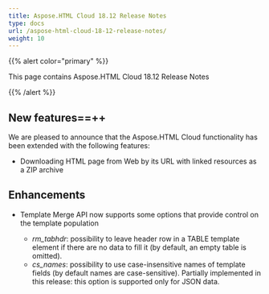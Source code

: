 ```yaml
---
title: Aspose.HTML Cloud 18.12 Release Notes
type: docs
url: /aspose-html-cloud-18-12-release-notes/
weight: 10
---
```

{{% alert color="primary" %}} 

This page contains Aspose.HTML Cloud 18.12 Release Notes

{{% /alert %}} 

## **New features==++**

We are pleased to announce that the Aspose.HTML Cloud functionality has been extended with the following features:

* Downloading HTML page from Web by its URL with linked resources as a ZIP archive

## **Enhancements**

* Template Merge API now supports some options that provide control on the template population

  * *rm_tabhdr*: possibility to leave header row in a TABLE template element if there are no data to fill it (by default, an empty table is omitted). 
  * *cs_names*: possibility to use case-insensitive names of template fields (by default names are case-sensitive). Partially implemented in this release: this option is supported only for JSON data.
